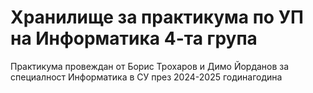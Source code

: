 # Хранилище за практикума по УП на Информатика 4-та група
Практикума провеждан от Борис Трохаров и Димо Йорданов за специалност Информатика в СУ през 2024-2025 годинагодина
